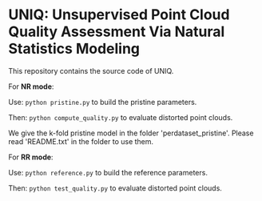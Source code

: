 # UNIQ: Unsupervised Point Cloud Quality Assessment Via Natural Statistics Modeling
This repository contains the source code of UNIQ.

For **NR mode**:

  Use: `python pristine.py` to build the pristine parameters. 
  
  Then: `python compute_quality.py` to evaluate distorted point clouds.
  
  We give the k-fold pristine model in the folder 'perdataset_pristine'. Please read 'README.txt' in the folder to use them.

For **RR mode**:

  Use: `python reference.py` to build the reference parameters.
  
  Then: `python test_quality.py` to evaluate distorted point clouds.
  
